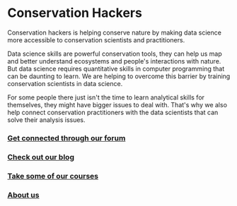 # Conservation Hackers

Conservation hackers is helping conserve nature by making data science more accessible to conservation scientists and
practitioners.

Data science skills are powerful conservation tools, they can help us map and better understand ecosystems and people's interactions with nature. But data science requires quantitative skills in computer programming that can be daunting to learn. We are helping to overcome this barrier by training conservation scientists in data science.

For some people there just isn't the time to learn analytical skills for themselves, they might have bigger issues to deal with. That's why we also help connect conservation practitioners with the data scientists that can solve their analysis issues.

### [Get connected through our forum](forum.html)

### [Check out our blog](blog.html)

### [Take some of our courses](courses.html)

### [About us](about.html)

